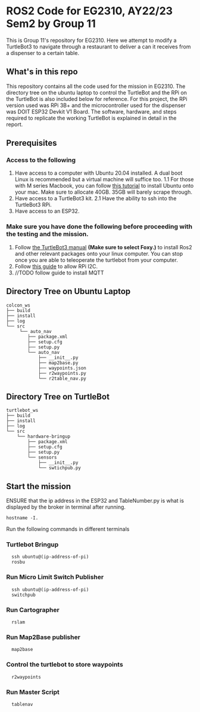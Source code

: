 # ROS2 Code for EG2310, AY22/23 Sem2 by Group 11

This is Group 11's repository for EG2310. Here we attempt to modify a TurtleBot3 to navigate through a restaurant to deliver a can it receives from a dispenser to a certain table.

## What's in this repo
This repository contains all the code used for the mission in EG2310. The directory tree on the ubuntu laptop to control the TurtleBot and the RPi on the TurtleBot is also included below for reference. For this project, the RPi version used was RPi 3B+ and the microcontroller used for the dispenser was DOIT ESP32 Devkit V1 Board. The software, hardware, and steps required to replicate the working TurtleBot is explained in detail in the report. 

## Prerequisites

### Access to the following
1. Have access to a computer with Ubuntu 20.04 installed. A dual boot Linux is recommended but a virtual machine will suffice too. 
1.1 For those with M series Macbook, you can follow [this tutorial](https://www.youtube.com/watch?v=suntoEurFio) to install Ubuntu onto your mac. Make sure to allocate 40GB. 35GB will barely scrape through.
2. Have access to a TurtleBot3 kit. 
2.1 Have the ability to ssh into the TurtleBot3 RPi.
3. Have access to an ESP32.

### Make sure you have done the following before proceeding with the testing and the mission.
1. Follow [the TurtleBot3 manual](https://emanual.robotis.com/docs/en/platform/turtlebot3/quick-start/) **(Make sure to select Foxy.)** to install Ros2 and other relevant packages onto your linux computer. You can stop once you are able to teleoperate the turtlebot from your computer.
2. Follow [this guide](https://ask.wingware.com/question/3/i2c-problem-with-remote-raspberry-pi/) to allow RPi I2C. 
3. //TODO follow guide to install MQTT

## Directory Tree on Ubuntu Laptop
```
colcon_ws
├── build
├── install
├── log
└── src
     └── auto_nav
        ├── package.xml
        ├── setup.cfg
        ├── setup.py
        └── auto_nav
            ├── __init__.py
            ├── map2base.py
            ├── waypoints.json
            ├── r2waypoints.py
            └── r2table_nav.py
```

## Directory Tree on TurtleBot
```
turtlebot_ws
├── build
├── install
├── log
└── src
    └── hardware-bringup
        ├── package.xml
        ├── setup.cfg
        ├── setup.py
        └── sensors
            ├── __init__.py
            └── swtichpub.py
```

## Start the mission 
ENSURE that the ip address in the ESP32 and TableNumber.py is what is displayed by the broker in terminal after running.
```
hostname -I.
```
Run the following commands in different terminals
### Turtlebot Bringup
```
  ssh ubuntu@(ip-address-of-pi)
  rosbu
```
### Run Micro Limit Switch Publisher
```
  ssh ubuntu@(ip-address-of-pi)
  switchpub
```
### Run Cartographer
```
  rslam
```
### Run Map2Base publisher
```
  map2base
```
### Control the turtlebot to store waypoints
```
  r2waypoints
```
### Run Master Script
```
  tablenav
```


  


